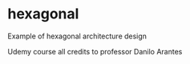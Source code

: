 # hexagonal

Example of hexagonal architecture design

Udemy course all credits to professor Danilo Arantes
